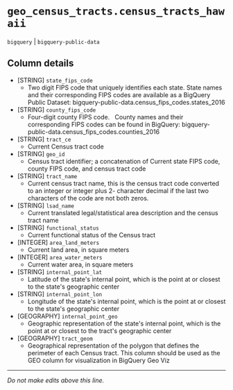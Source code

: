 # `geo_census_tracts.census_tracts_hawaii`
`bigquery` | `bigquery-public-data`

## Column details
* [STRING]    `state_fips_code`
  - Two digit FIPS code that uniquely identifies each state. State names and their corresponding FIPS codes are available as a BigQuery Public Dataset: bigquery-public-data.census_fips_codes.states_2016
* [STRING]    `county_fips_code`
  - Four-digit county FIPS code.   County names and their corresponding FIPS codes can be found in BigQuery: bigquery-public-data.census_fips_codes.counties_2016
* [STRING]    `tract_ce`
  - Current Census tract code
* [STRING]    `geo_id`
  - Census tract identifier; a concatenation of Current state FIPS code, county FIPS code, and census tract code
* [STRING]    `tract_name`
  - Current census tract name, this is the census tract code converted to an integer or integer plus 2- character decimal if the last two characters of the code are not both zeros.
* [STRING]    `lsad_name`
  - Current translated legal/statistical area description and the census tract name
* [STRING]    `functional_status`
  - Current functional status of the Census tract
* [INTEGER]   `area_land_meters`
  - Current land area, in square meters
* [INTEGER]   `area_water_meters`
  - Current water area, in square meters
* [STRING]    `internal_point_lat`
  - Latitude of the state's internal point, which is the point at or closest to the state's geographic center
* [STRING]    `internal_point_lon`
  - Longitude of the state's internal point, which is the point at or closest to the state's geographic center
* [GEOGRAPHY] `internal_point_geo`
  - Geographic representation of the state's internal point, which is the point at or closest to the tract's geographic center
* [GEOGRAPHY] `tract_geom`
  - Geographical representation of the polygon that defines the perimeter of each Census tract. This column should be used as the GEO column for visualization in BigQuery Geo Viz

-------------------------------------------------------------------------------
*Do not make edits above this line.*
